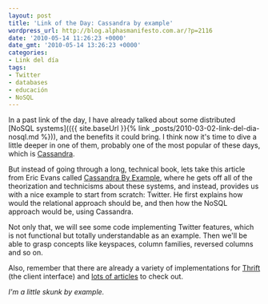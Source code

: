 ```yaml
---
layout: post
title: 'Link of the Day: Cassandra by example'
wordpress_url: http://blog.alphasmanifesto.com.ar/?p=2116
date: '2010-05-14 11:26:23 +0000'
date_gmt: '2010-05-14 13:26:23 +0000'
categories:
- Link del día
tags:
- Twitter
- databases
- educación
- NoSQL
---
```


In a past link of the day, I have already talked about some distributed [NoSQL systems](({{ site.baseUrl }}{% link _posts/2010-03-02-link-del-dia-nosql.md %})), and the benefits it could bring. I think now it's time to dive a little deeper in one of them, probably one of the most popular of these days, which is [Cassandra](http://cassandra.apache.org/).

But instead of going through a long, technical book, lets take this article from Eric Evans called [Cassandra By Example](http://www.rackspacecloud.com/blog/2010/05/12/cassandra-by-example/), where he gets off all of the theorization and technicisms about these systems, and instead, provides us with a nice example to start from scratch: Twitter. He first explains how would the relational approach should be, and then how the NoSQL approach would be, using Cassandra.

Not only that, we will see some code implementing Twitter features, which is not functional but totally understandable as an example. Then we'll be able to grasp concepts like keyspaces, column families, reversed columns and so on.

Also, remember that there are already a variety of implementations for [Thrift](http://incubator.apache.org/thrift/) (the client interface) and [lots of articles](http://wiki.apache.org/cassandra/ArticlesAndPresentations) to check out.

_I'm a little skunk by example._

